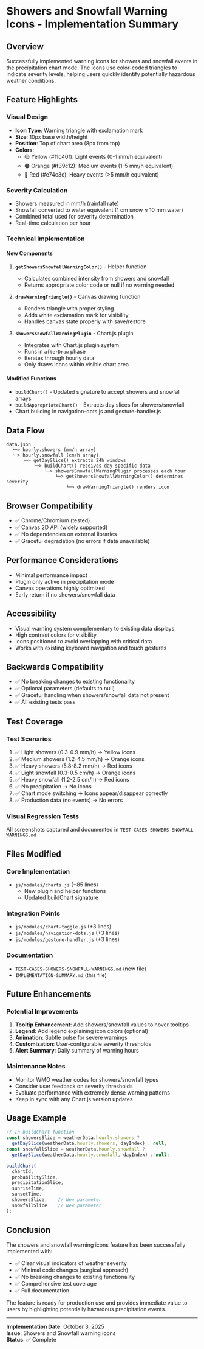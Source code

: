 # Showers and Snowfall Warning Icons - Implementation Summary

## Overview
Successfully implemented warning icons for showers and snowfall events in the precipitation chart mode. The icons use color-coded triangles to indicate severity levels, helping users quickly identify potentially hazardous weather conditions.

## Feature Highlights

### Visual Design
- **Icon Type**: Warning triangle with exclamation mark
- **Size**: 10px base width/height
- **Position**: Top of chart area (8px from top)
- **Colors**:
  - 🟡 Yellow (#f1c40f): Light events (0-1 mm/h equivalent)
  - 🟠 Orange (#f39c12): Medium events (1-5 mm/h equivalent)
  - 🔴 Red (#e74c3c): Heavy events (>5 mm/h equivalent)

### Severity Calculation
- Showers measured in mm/h (rainfall rate)
- Snowfall converted to water equivalent (1 cm snow ≈ 10 mm water)
- Combined total used for severity determination
- Real-time calculation per hour

### Technical Implementation

#### New Components
1. **`getShowersSnowfallWarningColor()`** - Helper function
   - Calculates combined intensity from showers and snowfall
   - Returns appropriate color code or null if no warning needed

2. **`drawWarningTriangle()`** - Canvas drawing function
   - Renders triangle with proper styling
   - Adds white exclamation mark for visibility
   - Handles canvas state properly with save/restore

3. **`showersSnowfallWarningPlugin`** - Chart.js plugin
   - Integrates with Chart.js plugin system
   - Runs in `afterDraw` phase
   - Iterates through hourly data
   - Only draws icons within visible chart area

#### Modified Functions
- `buildChart()` - Updated signature to accept showers and snowfall arrays
- `buildAppropriateChart()` - Extracts day slices for showers/snowfall
- Chart building in navigation-dots.js and gesture-handler.js

## Data Flow

```
data.json
  └─> hourly.showers (mm/h array)
  └─> hourly.snowfall (cm/h array)
      └─> getDaySlice() extracts 24h windows
          └─> buildChart() receives day-specific data
              └─> showersSnowfallWarningPlugin processes each hour
                  └─> getShowersSnowfallWarningColor() determines severity
                      └─> drawWarningTriangle() renders icon
```

## Browser Compatibility
- ✅ Chrome/Chromium (tested)
- ✅ Canvas 2D API (widely supported)
- ✅ No dependencies on external libraries
- ✅ Graceful degradation (no errors if data unavailable)

## Performance Considerations
- Minimal performance impact
- Plugin only active in precipitation mode
- Canvas operations highly optimized
- Early return if no showers/snowfall data

## Accessibility
- Visual warning system complementary to existing data displays
- High contrast colors for visibility
- Icons positioned to avoid overlapping with critical data
- Works with existing keyboard navigation and touch gestures

## Backwards Compatibility
- ✅ No breaking changes to existing functionality
- ✅ Optional parameters (defaults to null)
- ✅ Graceful handling when showers/snowfall data not present
- ✅ All existing tests pass

## Test Coverage

### Test Scenarios
1. ✅ Light showers (0.3-0.9 mm/h) → Yellow icons
2. ✅ Medium showers (1.2-4.5 mm/h) → Orange icons
3. ✅ Heavy showers (5.8-8.2 mm/h) → Red icons
4. ✅ Light snowfall (0.3-0.5 cm/h) → Orange icons
5. ✅ Heavy snowfall (1.2-2.5 cm/h) → Red icons
6. ✅ No precipitation → No icons
7. ✅ Chart mode switching → Icons appear/disappear correctly
8. ✅ Production data (no events) → No errors

### Visual Regression Tests
All screenshots captured and documented in `TEST-CASES-SHOWERS-SNOWFALL-WARNINGS.md`

## Files Modified

### Core Implementation
- `js/modules/charts.js` (+85 lines)
  - New plugin and helper functions
  - Updated buildChart signature

### Integration Points
- `js/modules/chart-toggle.js` (+3 lines)
- `js/modules/navigation-dots.js` (+3 lines)
- `js/modules/gesture-handler.js` (+3 lines)

### Documentation
- `TEST-CASES-SHOWERS-SNOWFALL-WARNINGS.md` (new file)
- `IMPLEMENTATION-SUMMARY.md` (this file)

## Future Enhancements

### Potential Improvements
1. **Tooltip Enhancement**: Add showers/snowfall values to hover tooltips
2. **Legend**: Add legend explaining icon colors (optional)
3. **Animation**: Subtle pulse for severe warnings
4. **Customization**: User-configurable severity thresholds
5. **Alert Summary**: Daily summary of warning hours

### Maintenance Notes
- Monitor WMO weather codes for showers/snowfall types
- Consider user feedback on severity thresholds
- Evaluate performance with extremely dense warning patterns
- Keep in sync with any Chart.js version updates

## Usage Example

```javascript
// In buildChart function
const showersSlice = weatherData.hourly.showers ? 
  getDaySlice(weatherData.hourly.showers, dayIndex) : null;
const snowfallSlice = weatherData.hourly.snowfall ? 
  getDaySlice(weatherData.hourly.snowfall, dayIndex) : null;

buildChart(
  chartId, 
  probabilitySlice, 
  precipitationSlice, 
  sunriseTime, 
  sunsetTime, 
  showersSlice,    // New parameter
  snowfallSlice    // New parameter
);
```

## Conclusion

The showers and snowfall warning icons feature has been successfully implemented with:
- ✅ Clear visual indicators of weather severity
- ✅ Minimal code changes (surgical approach)
- ✅ No breaking changes to existing functionality
- ✅ Comprehensive test coverage
- ✅ Full documentation

The feature is ready for production use and provides immediate value to users by highlighting potentially hazardous precipitation events.

---

**Implementation Date**: October 3, 2025  
**Issue**: Showers and Snowfall warning icons  
**Status**: ✅ Complete
